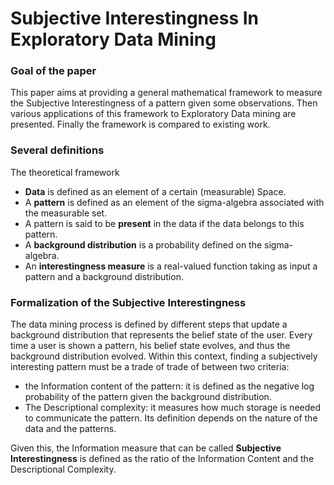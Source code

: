 # Subjective Interestingness In Exploratory Data Mining

### Goal of the paper
This paper aims at providing a general mathematical framework to measure the Subjective Interestingness of a pattern given some observations. Then various applications of this framework to Exploratory Data mining are presented. Finally the framework is compared to existing work.

### Several definitions
The theoretical framework
- **Data** is defined as an element of a certain (measurable) Space.
- A **pattern** is defined as an element of the sigma-algebra associated with the measurable set.
- A pattern is said to be **present** in the data if the data belongs to this pattern.
- A **background distribution** is a probability defined on the sigma-algebra.
- An **interestingness measure** is a real-valued function taking as input a pattern and a background distribution.

### Formalization of the Subjective Interestingness
The data mining process is defined by different steps that update a background distribution that represents the belief state of the user.
Every time a user is shown a pattern, his belief state evolves, and thus the background distribution evolved.
Within this context, finding a subjectively interesting pattern must be a trade of trade of between two criteria:
- the Information content of the pattern: it is defined as the negative log probability of the pattern given the background distribution.
- The Descriptional complexity: it measures how much storage is needed to communicate the pattern. Its definition depends on the nature of the data and the patterns.

 Given this, the Information measure that can be called **Subjective Interestingness** is defined as the ratio of the Information Content and the Descriptional Complexity.
